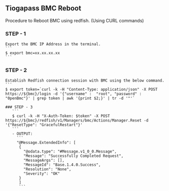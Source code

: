 ## Tiogapass BMC Reboot
Procedure to Reboot BMC using redfish.
(Using CURL commands)

### STEP - 1
    Export the BMC IP Address in the terminal.
    ```
    $ export bmc=xx.xx.xx.xx
    ```
### STEP - 2
    Establish Redfish connection session with BMC using the below command.
    ```
    $ export token=`curl -k -H "Content-Type: application/json" -X POST https://${bmc}/login -d '{"username" :  "root", "password" :  "0penBmc"}' | grep token | awk '{print $2;}' | tr -d '"'`
 ```
### STEP - 3
    ```
    $ curl -k -H "X-Auth-Token: $token" -X POST https://${bmc}/redfish/v1/Managers/bmc/Actions/Manager.Reset -d '{"ResetType": "GracefulRestart"}'
    ```
    - OUTPUT:
      ```
      "@Message.ExtendedInfo": [
       {
         "@odata.type": "#Message.v1_0_0.Message",
         "Message": "Successfully Completed Request",
         "MessageArgs": [],
         "MessageId": "Base.1.4.0.Success",
         "Resolution": "None",
         "Severity": "OK"
       }
       ]
       ```

